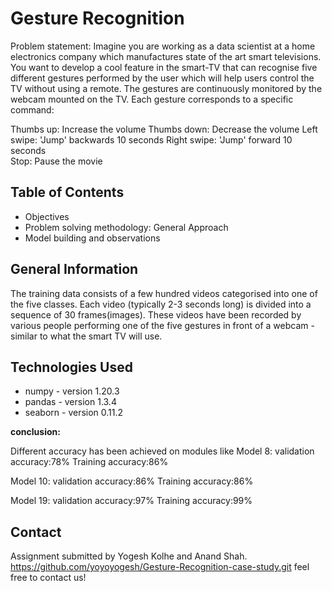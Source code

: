 # Gesture Recognition

Problem statement: Imagine you are working as a data scientist at a home electronics company which manufactures state of the art smart televisions. You want to develop a cool feature in the smart-TV that can recognise five different gestures performed by the user which will help users control the TV without using a remote.
The gestures are continuously monitored by the webcam mounted on the TV. Each gesture corresponds to a specific command:

Thumbs up:  Increase the volume
Thumbs down: Decrease the volume
Left swipe: 'Jump' backwards 10 seconds
Right swipe: 'Jump' forward 10 seconds  
Stop: Pause the movie

## Table of Contents
* Objectives
* Problem solving methodology: General Approach
* Model building and observations


## General Information
The training data consists of a few hundred videos categorised into one of the five classes. 
Each video (typically 2-3 seconds long) is divided into a sequence of 30 frames(images). 
These videos have been recorded by various people performing one of the five gestures in front of a webcam - similar to what the smart TV will use. 


## Technologies Used
- numpy - version 1.20.3
- pandas - version 1.3.4
- seaborn - version 0.11.2

**conclusion:**

Different accuracy has been achieved on modules like 
Model 8:
validation accuracy:78%
Training accuracy:86%

Model 10:
validation accuracy:86%
Training accuracy:86%

Model 19:
validation accuracy:97%
Training accuracy:99%

## Contact
Assignment submitted by Yogesh Kolhe and Anand Shah.
https://github.com/yoyoyogesh/Gesture-Recognition-case-study.git feel free to contact us!
